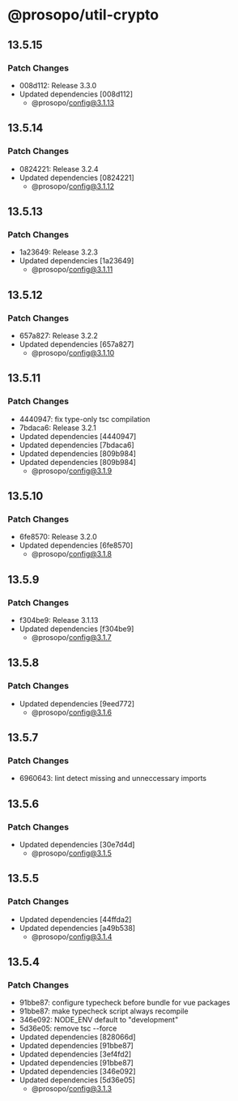 # @prosopo/util-crypto

## 13.5.15
### Patch Changes

- 008d112: Release 3.3.0
- Updated dependencies [008d112]
  - @prosopo/config@3.1.13

## 13.5.14
### Patch Changes

- 0824221: Release 3.2.4
- Updated dependencies [0824221]
  - @prosopo/config@3.1.12

## 13.5.13
### Patch Changes

- 1a23649: Release 3.2.3
- Updated dependencies [1a23649]
  - @prosopo/config@3.1.11

## 13.5.12
### Patch Changes

- 657a827: Release 3.2.2
- Updated dependencies [657a827]
  - @prosopo/config@3.1.10

## 13.5.11
### Patch Changes

- 4440947: fix type-only tsc compilation
- 7bdaca6: Release 3.2.1
- Updated dependencies [4440947]
- Updated dependencies [7bdaca6]
- Updated dependencies [809b984]
- Updated dependencies [809b984]
  - @prosopo/config@3.1.9

## 13.5.10
### Patch Changes

- 6fe8570: Release 3.2.0
- Updated dependencies [6fe8570]
  - @prosopo/config@3.1.8

## 13.5.9
### Patch Changes

- f304be9: Release 3.1.13
- Updated dependencies [f304be9]
  - @prosopo/config@3.1.7

## 13.5.8
### Patch Changes

- Updated dependencies [9eed772]
  - @prosopo/config@3.1.6

## 13.5.7
### Patch Changes

- 6960643: lint detect missing and unneccessary imports

## 13.5.6
### Patch Changes

- Updated dependencies [30e7d4d]
  - @prosopo/config@3.1.5

## 13.5.5
### Patch Changes

- Updated dependencies [44ffda2]
- Updated dependencies [a49b538]
  - @prosopo/config@3.1.4

## 13.5.4
### Patch Changes

- 91bbe87: configure typecheck before bundle for vue packages
- 91bbe87: make typecheck script always recompile
- 346e092: NODE_ENV default to "development"
- 5d36e05: remove tsc --force
- Updated dependencies [828066d]
- Updated dependencies [91bbe87]
- Updated dependencies [3ef4fd2]
- Updated dependencies [91bbe87]
- Updated dependencies [346e092]
- Updated dependencies [5d36e05]
  - @prosopo/config@3.1.3
